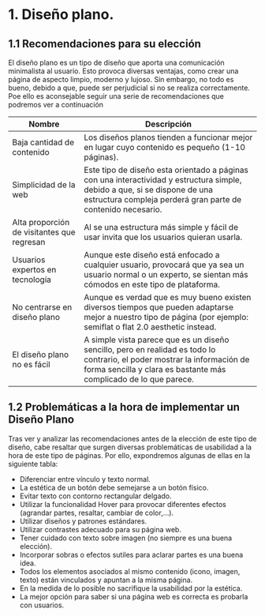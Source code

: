 
# 1.	Diseño plano.
## 1.1 Recomendaciones para su elección

El diseño plano es un tipo de diseño que aporta una comunicación minimalista al usuario. Esto provoca diversas ventajas, como crear una página de aspecto limpio, moderno y lujoso. Sin embargo, no todo es bueno, debido a que, puede ser perjudicial si no se realiza correctamente. Poe ello es aconsejable seguir una serie de recomendaciones que podremos ver a continuación

Nombre | Descripción
-- | --
Baja cantidad de contenido | Los diseños planos tienden a funcionar mejor en lugar cuyo contenido es pequeño (1-10 páginas).
Simplicidad de la web | Este tipo de diseño esta orientado a páginas con una interactividad y estructura simple, debido a que, si se dispone de una estructura compleja perderá gran parte de contenido necesario.
Alta proporción de visitantes que regresan | Al se una estructura más simple y fácil de usar invita que los usuarios quieran usarla.
Usuarios expertos en tecnología | Aunque este diseño está enfocado a cualquier usuario, provocará que ya sea un usuario normal o un experto, se sientan más cómodos en este tipo de plataforma.
No centrarse en diseño plano | Aunque es verdad que es muy bueno existen diversos tiempos que pueden adaptarse mejor a nuestro tipo de página (por ejemplo: semiflat  o  flat 2.0 aesthetic instead.
El diseño plano no es fácil | A simple vista parece que es un diseño sencillo, pero en realidad es todo lo contrario, el poder mostrar la información de forma sencilla y clara es bastante más complicado de lo que parece.

## 1.2 Problemáticas a la hora de implementar un Diseño Plano 
Tras ver y analizar las recomendaciones antes de la elección de este tipo de diseño, cabe resaltar que surgen diversas problemáticas de usabilidad a la hora de este tipo de páginas. Por ello, expondremos algunas de ellas en la siguiente tabla:
- Diferenciar entre vínculo y texto normal.
- La estética de un botón debe semejarse a un botón físico.
- Evitar texto con contorno rectangular delgado.
- Utilizar la funcionalidad Hover para provocar diferentes efectos (agrandar partes, resaltar, cambiar de color,…).
- Utilizar diseños y patrones estándares.
- Utilizar contrastes adecuado para su página web.
- Tener cuidado con texto sobre imagen (no siempre es una buena elección).
- Incorporar sobras o efectos sutiles para aclarar partes es una buena idea.
- Todos los elementos asociados al mismo contenido (icono, imagen, texto) están vinculados y apuntan a la misma página.
- En la medida de lo posible no sacrifique la usabilidad por la estética.
- La mejor opción para saber si una página web es correcta es probarla con usuarios.
